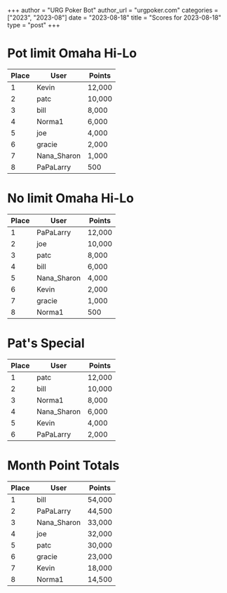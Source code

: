 +++
author = "URG Poker Bot"
author_url = "urgpoker.com"
categories = ["2023", "2023-08"]
date = "2023-08-18"
title = "Scores for 2023-08-18"
type = "post"
+++
# Pot limit Omaha Hi-Lo

| Place | User | Points |
|-------|------|--------|
| 1 | Kevin | 12,000 |
| 2 | patc | 10,000 |
| 3 | bill | 8,000 |
| 4 | Norma1 | 6,000 |
| 5 | joe | 4,000 |
| 6 | gracie | 2,000 |
| 7 | Nana_Sharon | 1,000 |
| 8 | PaPaLarry | 500 |

# No limit Omaha Hi-Lo

| Place | User | Points |
|-------|------|--------|
| 1 | PaPaLarry | 12,000 |
| 2 | joe | 10,000 |
| 3 | patc | 8,000 |
| 4 | bill | 6,000 |
| 5 | Nana_Sharon | 4,000 |
| 6 | Kevin | 2,000 |
| 7 | gracie | 1,000 |
| 8 | Norma1 | 500 |

# Pat's Special

| Place | User | Points |
|-------|------|--------|
| 1 | patc | 12,000 |
| 2 | bill | 10,000 |
| 3 | Norma1 | 8,000 |
| 4 | Nana_Sharon | 6,000 |
| 5 | Kevin | 4,000 |
| 6 | PaPaLarry | 2,000 |

# Month Point Totals

| Place | User | Points |
|-------|------|--------|
| 1 | bill | 54,000 |
| 2 | PaPaLarry | 44,500 |
| 3 | Nana_Sharon | 33,000 |
| 4 | joe | 32,000 |
| 5 | patc | 30,000 |
| 6 | gracie | 23,000 |
| 7 | Kevin | 18,000 |
| 8 | Norma1 | 14,500 |
